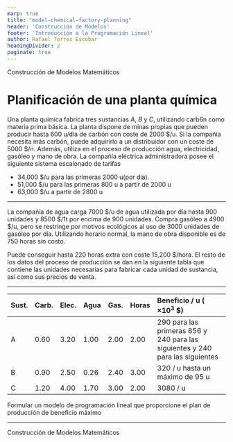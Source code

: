 ```yaml
---
marp: true
title: "model-chemical-factory-planning"
header: 'Construcción de Modelos'
footer: 'Introducción a la Programación Lineal'
author: Rafael Torres Escobar
headingDivider: 2
paginate: true
---
```




<!-- _paginate: skip -->

<p class="outstanding-title">Construcción de Modelos Matemáticos</p>

# Planificación de una planta química

Una planta química fabrica tres sustancias $A$, $B$ y $C$, utilizando carb6n como materia prima básica. La planta dispone de minas propias que pueden producir hasta 600 u/día de carbón con coste de 2000 $/u. Si la compañía necesita más carbón, puede adquirirlo a un distribuidor con un coste de 5000 $/n. Además, utiliza en el proceso de producción agua, electricidad, gasóleo y mano de obra. La compañía eléctrica administradora posee el siguiente sistema escalonado de tarifas

- 34,000 $/u para las primeras 2000 u(por día).
- 51,000 $/u para las primeras 800 u a partir de 2000 u
- 63,000 $/u a partir de 2800 u

---

La compañía de agua carga 7000  $/u de agua utilizada por día hasta 900 unidades y 8500 $/1t por encima de 900 unidades. Compra gasóleo a 4900 $/u, pero se restringe por motivos ecológicos al uso de 3000 unidades de gasóleo por día. Utilizando horario normal, la mano de obra disponible es de 750 horas sin costo. 

Puede conseguir hasta 220 horas extra con coste 15,200 $/hora. El resto de los datos del proceso de producción se dan en la siguiente tabla que contiene las unidades necesarias para fabricar cada unidad de sustancia, así como sus precios de venta.

---


| Sust. | Carb. | Elec. | Agua | Gas. | Horas | Beneficio / u ( $\times 10^3$ \$)                                             |
|-------|-------|-------|------|------|-------|:------------------------------------------------------------------------------|
| A     | 0.60  | 3.20  | 1.00 | 2.00 | 2.00  | 290 para las primeras 856 y 240 para las siguientes y 240 para las siguientes |
| B     | 0.90  | 2.50  | 0.26 | 2.40 | 3.00  | 320 / u hasta un máximo de 95 u                                               |
| C     | 1.20  | 4.00  | 1.70 | 3.00 | 2.00  | 3080 / u                                                                      |


Formular un modelo de programación lineal que proporcione el plan de producción de beneficio máximo

---

<!-- _paginate: skip -->

<p class="outstanding-title">Construcción de Modelos Matemáticos</p>